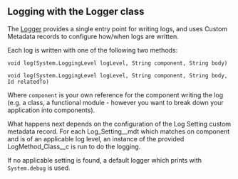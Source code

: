 ## Logging with the Logger class

The [Logger](force-app/main/default/classes/Logger.cls) provides a single entry point for writing logs, and uses Custom Metadata records to configure how/when logs are written.

Each log is written with one of the following two methods:

```
void log(System.LoggingLevel logLevel, String component, String body)
```

```
void log(System.LoggingLevel logLevel, String component, String body,  Id relatedTo)
```

Where `component` is your own reference for the component writing the log (e.g. a class, a functional module - however you want to break down your application into components).

What happens next depends on the configuration of the Log Setting custom metadata record. For each Log_Setting__mdt which matches on component and is of an applicable log level, an instance of the provided LogMethod_Class__c is run to do the logging. 

If no applicable setting is found, a default logger which prints with `System.debug` is used.